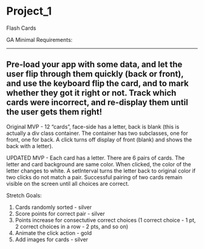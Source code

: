 # Project_1
Flash Cards

GA Minimal Requirements:

-------------------------------------
Pre-load your app with some data, and let the user flip through them quickly (back or front), and use the keyboard flip the card, and to mark whether they got it right or not. Track which cards were incorrect, and re-display them until the user gets them right!
-------------------------------------

Original MVP - 12 “cards”, face-side has a letter, back is blank (this is actually a div class container.  The container has two subclasses, one for front, one for back.  A click turns off display of front (blank) and shows the back with a letter).

UPDATED MVP - Each card has a letter.  There are 6 pairs of cards.  The letter and card background are same color.  When clicked, the color of the letter changes to white.  A setInterval turns the letter back to original color if two clicks do not match a pair.  Successful pairing of two cards remain visible on the screen until all choices are correct.


Stretch Goals:
1) Cards randomly sorted - silver
2)	Score points for correct pair - silver
3)  Points increase for consectutive correct choices (1 correct choice - 1 pt, 2 correct choices in a row - 2 pts, and so on)
4) Animate the click action - gold
5) Add images for cards - silver
